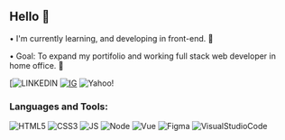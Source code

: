 ## Hello 🙂

• I'm currently learning, and developing in front-end. 🌱

• Goal: To expand my portifolio and working full stack web developer
 in home office. 🚀

[![LINKEDIN]((https://img.shields.io/badge/linkedin-%230077B5.svg?style=for-the-badge&logo=linkedin&logoColor=white)](https://www.linkedin.com/in/vanessa-sinoki-da-silva-alvarez/))
[![IG](https://img.shields.io/badge/Instagram-E4405F?style=for-the-badge&logo=instagram&logoColor=white)](https://www.instagram.com/sinokivanessa)
![Yahoo!](https://img.shields.io/badge/-Yahoo!-6001d2?style=for-the-badge&logo=Yahoo!&logoColor=white&link=mailto:vanessasinoki@yahoo.com.br)

### Languages and Tools:

![HTML5](https://img.shields.io/badge/HTML5-E34F26?style=for-the-badge&logo=html5&logoColor=white)
![CSS3](https://img.shields.io/badge/CSS3-1572B6?style=for-the-badge&logo=css3&logoColor=white)
![JS](https://img.shields.io/badge/JavaScript-F7DF1E?style=for-the-badge&logo=javascript&logoColor=black)
![Node](https://img.shields.io/badge/Node.js-43853D?style=for-the-badge&logo=node.js&logoColor=white)
![Vue](https://img.shields.io/badge/Vue.js-35495E?style=for-the-badge&logo=vue.js&logoColor=4FC08D)
![Figma](https://img.shields.io/badge/figma-%23F24E1E.svg?style=for-the-badge&logo=figma&logoColor=white)
![VisualStudioCode](https://img.shields.io/badge/VSCode-0078D4?style=for-the-badge&logo=visual%20studio%20code&logoColor=white)
